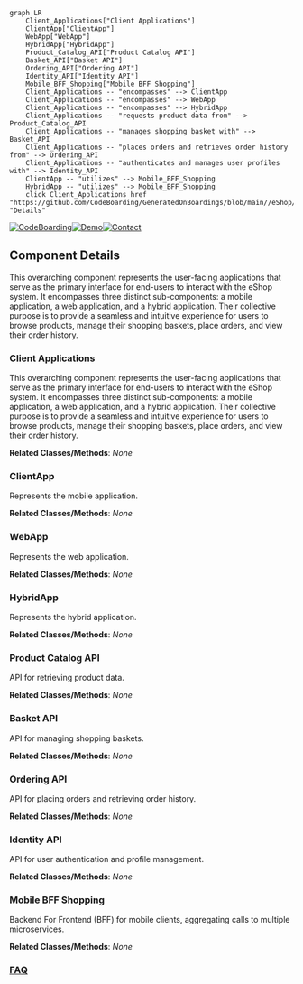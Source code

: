 ```mermaid
graph LR
    Client_Applications["Client Applications"]
    ClientApp["ClientApp"]
    WebApp["WebApp"]
    HybridApp["HybridApp"]
    Product_Catalog_API["Product Catalog API"]
    Basket_API["Basket API"]
    Ordering_API["Ordering API"]
    Identity_API["Identity API"]
    Mobile_BFF_Shopping["Mobile BFF Shopping"]
    Client_Applications -- "encompasses" --> ClientApp
    Client_Applications -- "encompasses" --> WebApp
    Client_Applications -- "encompasses" --> HybridApp
    Client_Applications -- "requests product data from" --> Product_Catalog_API
    Client_Applications -- "manages shopping basket with" --> Basket_API
    Client_Applications -- "places orders and retrieves order history from" --> Ordering_API
    Client_Applications -- "authenticates and manages user profiles with" --> Identity_API
    ClientApp -- "utilizes" --> Mobile_BFF_Shopping
    HybridApp -- "utilizes" --> Mobile_BFF_Shopping
    click Client_Applications href "https://github.com/CodeBoarding/GeneratedOnBoardings/blob/main//eShop/Client_Applications.md" "Details"
```
[![CodeBoarding](https://img.shields.io/badge/Generated%20by-CodeBoarding-9cf?style=flat-square)](https://github.com/CodeBoarding/GeneratedOnBoardings)[![Demo](https://img.shields.io/badge/Try%20our-Demo-blue?style=flat-square)](https://www.codeboarding.org/demo)[![Contact](https://img.shields.io/badge/Contact%20us%20-%20contact@codeboarding.org-lightgrey?style=flat-square)](mailto:contact@codeboarding.org)

## Component Details

This overarching component represents the user-facing applications that serve as the primary interface for end-users to interact with the eShop system. It encompasses three distinct sub-components: a mobile application, a web application, and a hybrid application. Their collective purpose is to provide a seamless and intuitive experience for users to browse products, manage their shopping baskets, place orders, and view their order history.

### Client Applications
This overarching component represents the user-facing applications that serve as the primary interface for end-users to interact with the eShop system. It encompasses three distinct sub-components: a mobile application, a web application, and a hybrid application. Their collective purpose is to provide a seamless and intuitive experience for users to browse products, manage their shopping baskets, place orders, and view their order history.


**Related Classes/Methods**: _None_

### ClientApp
Represents the mobile application.


**Related Classes/Methods**: _None_

### WebApp
Represents the web application.


**Related Classes/Methods**: _None_

### HybridApp
Represents the hybrid application.


**Related Classes/Methods**: _None_

### Product Catalog API
API for retrieving product data.


**Related Classes/Methods**: _None_

### Basket API
API for managing shopping baskets.


**Related Classes/Methods**: _None_

### Ordering API
API for placing orders and retrieving order history.


**Related Classes/Methods**: _None_

### Identity API
API for user authentication and profile management.


**Related Classes/Methods**: _None_

### Mobile BFF Shopping
Backend For Frontend (BFF) for mobile clients, aggregating calls to multiple microservices.


**Related Classes/Methods**: _None_



### [FAQ](https://github.com/CodeBoarding/GeneratedOnBoardings/tree/main?tab=readme-ov-file#faq)
